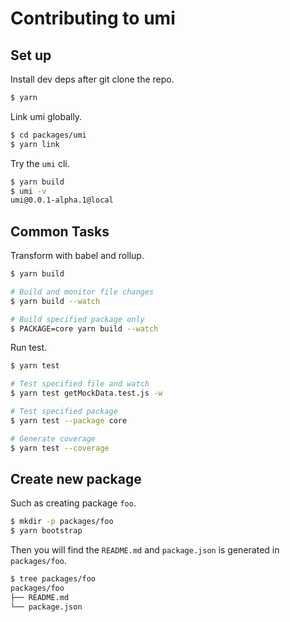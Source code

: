 # Contributing to umi

## Set up

Install dev deps after git clone the repo.

```bash
$ yarn
```

Link umi globally.

```bash
$ cd packages/umi
$ yarn link
```

Try the `umi` cli.

```bash
$ yarn build
$ umi -v
umi@0.0.1-alpha.1@local
```

## Common Tasks

Transform with babel and rollup.

```bash
$ yarn build

# Build and monitor file changes
$ yarn build --watch

# Build specified package only
$ PACKAGE=core yarn build --watch
```

Run test.

```bash
$ yarn test

# Test specified file and watch
$ yarn test getMockData.test.js -w

# Test specified package
$ yarn test --package core

# Generate coverage
$ yarn test --coverage
```

## Create new package

Such as creating package `foo`.

```bash
$ mkdir -p packages/foo
$ yarn bootstrap
```

Then you will find the `README.md` and `package.json` is generated in `packages/foo`.

```bash
$ tree packages/foo
packages/foo
├── README.md
└── package.json
```
